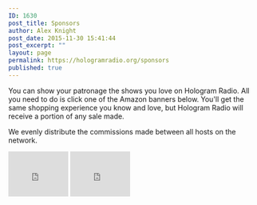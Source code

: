 ```yaml
---
ID: 1630
post_title: Sponsors
author: Alex Knight
post_date: 2015-11-30 15:41:44
post_excerpt: ""
layout: page
permalink: https://hologramradio.org/sponsors
published: true
---
```

You can show your patronage the shows you love on Hologram Radio. All you need to do is click one of the Amazon banners below. You'll get the same shopping experience you know and love, but Hologram Radio will receive a portion of any sale made. 

We evenly distribute the commissions made between all hosts on the network.

<iframe src="http://rcm-na.amazon-adsystem.com/e/cm?t=holoradi-20&o=15&p=20&l=ur1&category=amazonhomepage&f=ifr" width="120" height="90" scrolling="no" border="0" marginwidth="0" style="border:none;" frameborder="0"></iframe>

<iframe src="http://rcm-na.amazon-adsystem.com/e/cm?t=holoradi05-20&o=1&p=20&l=ur1&category=amazonhomepage&f=ifr&linkID=4MOQ455ZVB2TECJI" width="120" height="90" scrolling="no" border="0" marginwidth="0" style="border:none;" frameborder="0"></iframe>